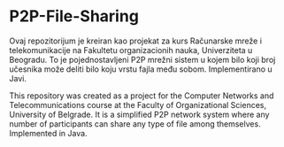 # P2P-File-Sharing

Ovaj repozitorijum je kreiran kao projekat za kurs Računarske mreže i telekomunikacije na Fakultetu organizacionih nauka, Univerziteta u Beogradu. To je pojednostavljeni P2P mrežni sistem u kojem bilo koji broj učesnika može deliti bilo koju vrstu fajla među sobom. Implementirano u Javi.


This repository was created as a project for the Computer Networks and Telecommunications course at the Faculty of Organizational Sciences, University of Belgrade. It is a simplified P2P network system where any number of participants can share any type of file among themselves. Implemented in Java.
